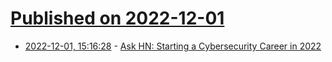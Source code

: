 # [Published on 2022-12-01](index.md)

* [2022-12-01, 15:16:28](https://news.ycombinator.com/item?id=33817307) - [Ask HN: Starting a Cybersecurity Career in 2022](https://news.ycombinator.com/item?id=33817307)
